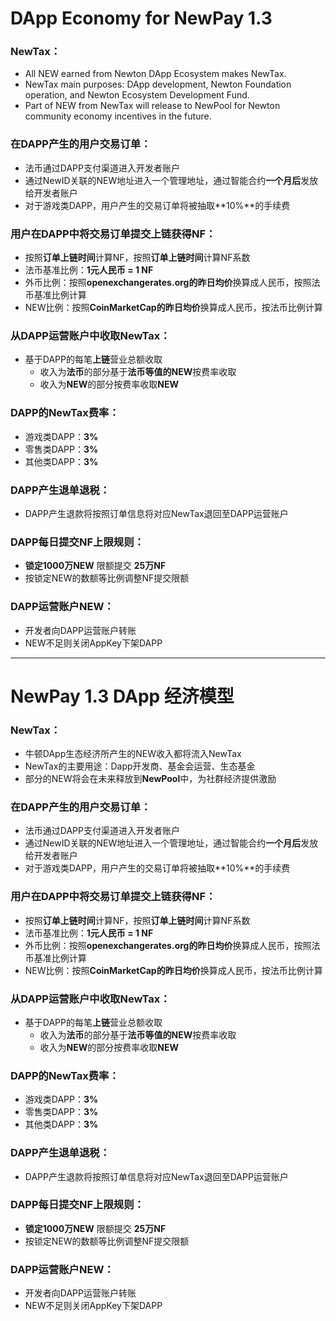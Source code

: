 # DApp Economy for NewPay 1.3

### NewTax：
* All NEW earned from Newton DApp Ecosystem makes NewTax.
* NewTax main purposes: DApp development, Newton Foundation operation, and Newton Ecosystem Development Fund.
* Part of NEW from NewTax will release to NewPool for Newton community economy incentives in the future.

### 在DAPP产生的用户交易订单：
* 法币通过DAPP支付渠道进入开发者账户
* 通过NewID关联的NEW地址进入一个管理地址，通过智能合约**一个月后**发放给开发者账户
* 对于游戏类DAPP，用户产生的交易订单将被抽取**10%**的手续费

### 用户在DAPP中将交易订单提交上链获得NF：
* 按照**订单上链时间**计算NF，按照**订单上链时间**计算NF系数
* 法币基准比例：**1元人民币 = 1 NF**
* 外币比例：按照**openexchangerates.org的昨日均价**换算成人民币，按照法币基准比例计算
* NEW比例：按照**CoinMarketCap的昨日均价**换算成人民币，按法币比例计算

### 从DAPP运营账户中收取NewTax：
* 基于DAPP的每笔**上链**营业总额收取
	* 收入为**法币**的部分基于**法币等值的NEW**按费率收取
	* 收入为**NEW**的部分按费率收取**NEW**

### DAPP的NewTax费率：
* 游戏类DAPP：**3%**
* 零售类DAPP：**3%**
* 其他类DAPP：**3%**

### DAPP产生退单退税：
* DAPP产生退款将按照订单信息将对应NewTax退回至DAPP运营账户

### DAPP每日提交NF上限规则：
* **锁定1000万NEW** 限额提交 **25万NF**
* 按锁定NEW的数额等比例调整NF提交限额

### DAPP运营账户NEW：
* 开发者向DAPP运营账户转账
* NEW不足则关闭AppKey下架DAPP

---

# NewPay 1.3 DApp 经济模型 

### NewTax：
* 牛顿DApp生态经济所产生的NEW收入都将流入NewTax
* NewTax的主要用途：Dapp开发商、基金会运营、生态基金
* 部分的NEW将会在未来释放到**NewPool**中，为社群经济提供激励

### 在DAPP产生的用户交易订单：
* 法币通过DAPP支付渠道进入开发者账户
* 通过NewID关联的NEW地址进入一个管理地址，通过智能合约**一个月后**发放给开发者账户
* 对于游戏类DAPP，用户产生的交易订单将被抽取**10%**的手续费

### 用户在DAPP中将交易订单提交上链获得NF：
* 按照**订单上链时间**计算NF，按照**订单上链时间**计算NF系数
* 法币基准比例：**1元人民币 = 1 NF**
* 外币比例：按照**openexchangerates.org的昨日均价**换算成人民币，按照法币基准比例计算
* NEW比例：按照**CoinMarketCap的昨日均价**换算成人民币，按法币比例计算

### 从DAPP运营账户中收取NewTax：
* 基于DAPP的每笔**上链**营业总额收取
	* 收入为**法币**的部分基于**法币等值的NEW**按费率收取
	* 收入为**NEW**的部分按费率收取**NEW**

### DAPP的NewTax费率：
* 游戏类DAPP：**3%**
* 零售类DAPP：**3%**
* 其他类DAPP：**3%**

### DAPP产生退单退税：
* DAPP产生退款将按照订单信息将对应NewTax退回至DAPP运营账户

### DAPP每日提交NF上限规则：
* **锁定1000万NEW** 限额提交 **25万NF**
* 按锁定NEW的数额等比例调整NF提交限额

### DAPP运营账户NEW：
* 开发者向DAPP运营账户转账
* NEW不足则关闭AppKey下架DAPP
